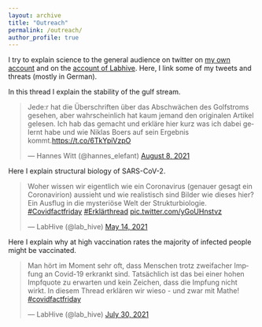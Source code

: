 ```yaml
---
layout: archive
title: "Outreach"
permalink: /outreach/
author_profile: true
---
```


I try to explain science to the general audience on twitter on [my own account](https://twitter.com/hannes_elefant) and on the [account of Labhive](https://twitter.com/lab_hive). Here, I link some of my tweets and threats (mostly in German).

In this thread I explain the stability of the gulf stream.
<blockquote class="twitter-tweet"><p lang="de" dir="ltr">Jede:r hat die Überschriften über das Abschwächen des Golfstroms gesehen, aber wahrscheinlich hat kaum jemand den originalen Artikel gelesen. Ich hab das gemacht und erkläre hier kurz was ich dabei gelernt habe und wie Niklas Boers auf sein Ergebnis kommt.<a href="https://t.co/6TkYpiVzpO">https://t.co/6TkYpiVzpO</a></p>&mdash; Hannes Witt (@hannes_elefant) <a href="https://twitter.com/hannes_elefant/status/1424312979974131715?ref_src=twsrc%5Etfw">August 8, 2021</a></blockquote> <script async src="https://platform.twitter.com/widgets.js" charset="utf-8"></script>

Here I explain structural biology of SARS-CoV-2.
<blockquote class="twitter-tweet"><p lang="de" dir="ltr">Woher wissen wir eigentlich wie ein Coronavirus (genauer gesagt ein Coronavirion) aussieht und wie realistisch sind Bilder wie dieses hier? Ein Ausflug in die mysteriöse Welt der Strukturbiologie. <a href="https://twitter.com/hashtag/Covidfactfriday?src=hash&amp;ref_src=twsrc%5Etfw">#Covidfactfriday</a> <a href="https://twitter.com/hashtag/Erkl%C3%A4rthread?src=hash&amp;ref_src=twsrc%5Etfw">#Erklärthread</a> <a href="https://t.co/yGoUHnstvz">pic.twitter.com/yGoUHnstvz</a></p>&mdash; LabHive (@lab_hive) <a href="https://twitter.com/lab_hive/status/1393211198645096450?ref_src=twsrc%5Etfw">May 14, 2021</a></blockquote> <script async src="https://platform.twitter.com/widgets.js" charset="utf-8"></script>

Here I explain why at high vaccination rates the majority of infected people might be vaccinated.
<blockquote class="twitter-tweet"><p lang="de" dir="ltr">Man hört im Moment sehr oft, dass Menschen trotz zweifacher Impfung an Covid-19 erkrankt sind. Tatsächlich ist das bei einer hohen Impfquote zu erwarten und kein Zeichen, dass die Impfung nicht wirkt. In diesem Thread erklären wir wieso - und zwar mit Mathe! <a href="https://twitter.com/hashtag/covidfactfriday?src=hash&amp;ref_src=twsrc%5Etfw">#covidfactfriday</a></p>&mdash; LabHive (@lab_hive) <a href="https://twitter.com/lab_hive/status/1421102240476143628?ref_src=twsrc%5Etfw">July 30, 2021</a></blockquote> <script async src="https://platform.twitter.com/widgets.js" charset="utf-8"></script> 
